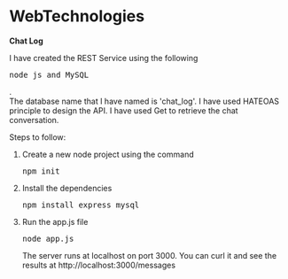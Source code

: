 # WebTechnologies

<b>Chat Log </b>
<p>
  I have created the REST Service using the following <pre>node js and MySQL</pre>.<br>
  The database name that I have named is 'chat_log'.  I have used HATEOAS principle to design the API. I have used Get to retrieve the chat conversation.

  Steps to follow:
  <ol>
    <li>Create a new node project using the command </li> <pre>npm init</pre>
    <li>Install the dependencies <pre>npm install express mysql</pre></li>
    <li>Run the app.js file <pre>node app.js</pre></li>
    The server runs at localhost on port 3000. You can curl it and see the results at http://localhost:3000/messages
  
  </ol>
  
</p>
